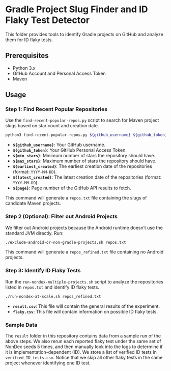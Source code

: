# Gradle Project Slug Finder and ID Flaky Test Detector

This folder provides tools to identify Gradle projects on GitHub and analyze them for ID flaky tests.

## Prerequisites
- Python 3.x
- GitHub Account and Personal Access Token
- Maven

## Usage

### Step 1: Find Recent Popular Repositories

Use the `find-recent-popular-repos.py` script to search for Maven project slugs based on star count and creation date.

```bash
python3 find-recent-popular-repos.py ${github_username} ${github_token} ${min_stars} ${max_stars}, ${earliest_created}, ${latest_created}, ${page}
```

- **`${github_username}`**: Your GitHub username.
- **`${github_token}`**: Your GitHub Personal Access Token.
- **`${min_stars}`**: Minimum number of stars the repository should have.
- **`${max_stars}`**: Maximum number of stars the repository should have.
- **`${earliest_created}`**: The earliest creation date of the repositories (format: `YYYY-MM-DD`).
- **`${latest_created}`**: The latest creation date of the repositories (format: `YYYY-MM-DD`).
- **`${page}`**: Page number of the GitHub API results to fetch.

This command will generate a `repos.txt` file containing the slugs of candidate Maven projects.

### Step 2 (Optional): Filter out Android Projects

We filter out Android projects because the Android runtime doesn’t use the standard JVM directly.
Run:
```bash
./exclude-android-or-non-gradle-projects.sh repos.txt
```
This command will generate a `repos_refined.txt` file containing no Android projects.

### Step 3: Identify ID Flaky Tests

Run the `run-nondex-multiple-projects.sh` script to analyze the repositories listed in `repos.txt` and identify ID flaky tests.

```bash
./run-nondex-at-scale.sh repos_refined.txt
```

- **`result.csv`**: This file will contain the general results of the experiment.
- **`flaky.csv`**: This file will contain information on possible ID flaky tests.

### Sample Data

The `result` folder in this repository contains data from a sample run of the above steps. We also rerun each reported flaky test under the same set of NonDex seeds 5 times, and then manually look into the logs to determine if it is implementation-dependent (ID). We store a list of verified ID tests in `verified_ID_tests.csv`. Notice that we skip all other flaky tests in the same project whenever identifying one ID test.